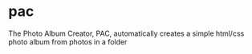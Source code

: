 # pac
The Photo Album Creator, PAC, automatically creates a simple html/css photo album from photos in a folder 
